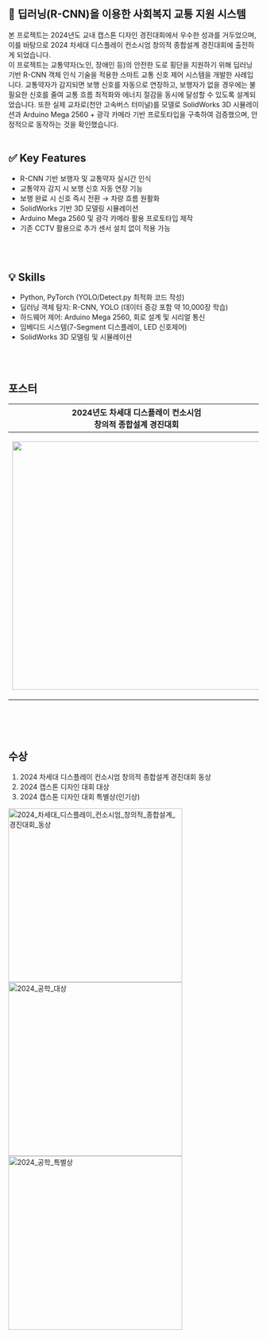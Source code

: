 ## 📌 딥러닝(R-CNN)을 이용한 사회복지 교통 지원 시스템
본 프로젝트는 2024년도 교내 캡스톤 디자인 경진대회에서 우수한 성과를 거두었으며, 이를 바탕으로 2024 차세대 디스플레이 컨소시엄 창의적 종합설계 경진대회에 출전하게 되었습니다. <br>
이 프로젝트는 교통약자(노인, 장애인 등)의 안전한 도로 횡단을 지원하기 위해 딥러닝 기반 R-CNN 객체 인식 기술을 적용한 스마트 교통 신호 제어 시스템을 개발한 사례입니다.
교통약자가 감지되면 보행 신호를 자동으로 연장하고, 보행자가 없을 경우에는 불필요한 신호를 줄여 교통 흐름 최적화와 에너지 절감을 동시에 달성할 수 있도록 설계되었습니다.
또한 실제 교차로(천안 고속버스 터미널)를 모델로 SolidWorks 3D 시뮬레이션과 Arduino Mega 2560 + 광각 카메라 기반 프로토타입을 구축하여 검증했으며, 안정적으로 동작하는 것을 확인했습니다.
<br>
<br>

## ✅ Key Features
- R-CNN 기반 보행자 및 교통약자 실시간 인식
- 교통약자 감지 시 보행 신호 자동 연장 기능
- 보행 완료 시 신호 즉시 전환 → 차량 흐름 원활화
- SolidWorks 기반 3D 모델링 시뮬레이션
- Arduino Mega 2560 및 광각 카메라 활용 프로토타입 제작
- 기존 CCTV 활용으로 추가 센서 설치 없이 적용 가능
<br>
<br>

## 💡 Skills
- Python, PyTorch (YOLO/Detect.py 최적화 코드 작성)
- 딥러닝 객체 탐지: R-CNN, YOLO (데이터 증강 포함 약 10,000장 학습)
- 하드웨어 제어: Arduino Mega 2560, 회로 설계 및 시리얼 통신
- 임베디드 시스템(7-Segment 디스플레이, LED 신호제어)
- SolidWorks 3D 모델링 및 시뮬레이션
<br>
<br>
  
## 포스터
| 2024년도 차세대 디스플레이 컨소시엄<br>창의적 종합설계 경진대회 | 2024년도 교내 캡스톤 디자인 경진대회 |
| -------------------------------------------------------- | ----------------------------------- |
| <p align="center"> <img height="500" src="https://github.com/user-attachments/assets/718361db-f205-48ce-88f1-b90743a76749" /> </p> | <p align="center"> <img height="500" src="https://github.com/user-attachments/assets/e67c0bef-180e-4b8b-96d1-d8d6b28b51f2" /> </p> |
<br>
<br>
<br>

## 수상
1. 2024 차세대 디스플레이 컨소시엄 창의적 종합설계 경진대회 동상
2. 2024 캡스톤 디자인 대회 대상
3. 2024 캡스톤 디자인 대회 특별상(인기상)
   
<p align="left">
  <img height="350" alt="2024_차세대_디스플레이_컨소시엄_창의적_종합설계_경진대회_동상" src="https://github.com/user-attachments/assets/6072183f-1f97-4626-99be-c884e71a6806" />
  <img height="350" alt="2024_공학_대상" src="https://github.com/user-attachments/assets/b193fd18-f6ac-479f-8165-ccb8253236c4" />
  <img height="350" alt="2024_공학_특별상" src="https://github.com/user-attachments/assets/9520aabc-1cb4-4256-98af-1d80167b6176" />
</p>





